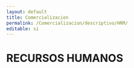 ```yaml
---
layout: default
title: Comercializacion
permalink: /Comercializacion/descriptivo/HRM/
editable: si
---
```


# RECURSOS HUMANOS

